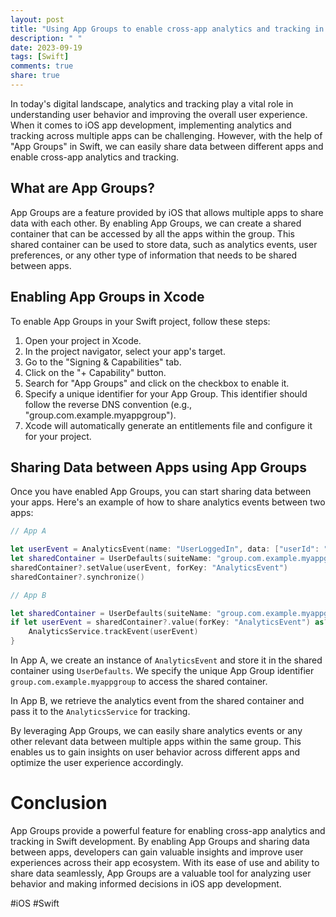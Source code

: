 ```yaml
---
layout: post
title: "Using App Groups to enable cross-app analytics and tracking in Swift development"
description: " "
date: 2023-09-19
tags: [Swift]
comments: true
share: true
---
```


In today's digital landscape, analytics and tracking play a vital role in understanding user behavior and improving the overall user experience. When it comes to iOS app development, implementing analytics and tracking across multiple apps can be challenging. However, with the help of "App Groups" in Swift, we can easily share data between different apps and enable cross-app analytics and tracking.

## What are App Groups?

App Groups are a feature provided by iOS that allows multiple apps to share data with each other. By enabling App Groups, we can create a shared container that can be accessed by all the apps within the group. This shared container can be used to store data, such as analytics events, user preferences, or any other type of information that needs to be shared between apps.

## Enabling App Groups in Xcode

To enable App Groups in your Swift project, follow these steps:

1. Open your project in Xcode.
2. In the project navigator, select your app's target.
3. Go to the "Signing & Capabilities" tab.
4. Click on the "+ Capability" button.
5. Search for "App Groups" and click on the checkbox to enable it.
6. Specify a unique identifier for your App Group. This identifier should follow the reverse DNS convention (e.g., "group.com.example.myappgroup").
7. Xcode will automatically generate an entitlements file and configure it for your project.

## Sharing Data between Apps using App Groups

Once you have enabled App Groups, you can start sharing data between your apps. Here's an example of how to share analytics events between two apps:

```swift
// App A

let userEvent = AnalyticsEvent(name: "UserLoggedIn", data: ["userId": "123"])
let sharedContainer = UserDefaults(suiteName: "group.com.example.myappgroup")
sharedContainer?.setValue(userEvent, forKey: "AnalyticsEvent")
sharedContainer?.synchronize()
```

```swift
// App B

let sharedContainer = UserDefaults(suiteName: "group.com.example.myappgroup")
if let userEvent = sharedContainer?.value(forKey: "AnalyticsEvent") as? AnalyticsEvent {
    AnalyticsService.trackEvent(userEvent)
}
```

In App A, we create an instance of `AnalyticsEvent` and store it in the shared container using `UserDefaults`. We specify the unique App Group identifier `group.com.example.myappgroup` to access the shared container.

In App B, we retrieve the analytics event from the shared container and pass it to the `AnalyticsService` for tracking.

By leveraging App Groups, we can easily share analytics events or any other relevant data between multiple apps within the same group. This enables us to gain insights on user behavior across different apps and optimize the user experience accordingly.

# Conclusion

App Groups provide a powerful feature for enabling cross-app analytics and tracking in Swift development. By enabling App Groups and sharing data between apps, developers can gain valuable insights and improve user experiences across their app ecosystem. With its ease of use and ability to share data seamlessly, App Groups are a valuable tool for analyzing user behavior and making informed decisions in iOS app development.

#iOS #Swift